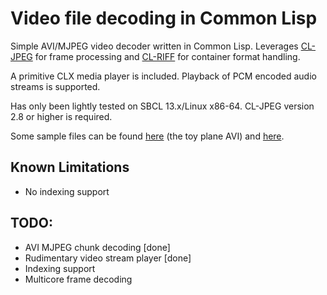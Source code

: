 # Video file decoding in Common Lisp

Simple AVI/MJPEG video decoder written in Common Lisp. Leverages [CL-JPEG](https://github.com/sharplispers/cl-jpeg) for frame processing and [CL-RIFF](https://github.com/RobBlackwell/cl-riff) for container format handling.

A primitive CLX media player is included. Playback of PCM encoded audio streams is supported.

Has only been lightly tested on SBCL 13.x/Linux x86-64. CL-JPEG version 2.8 or higher is required.

Some sample files can be found [here](https://cinelerra-cv.org/footage.php) (the toy plane AVI) and [here](http://jjc.freeshell.org/turning_pages.html).


## Known Limitations

* No indexing support

## TODO:

* AVI MJPEG chunk decoding [done]
* Rudimentary video stream player [done]
* Indexing support
* Multicore frame decoding
